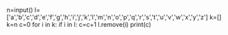 n=input()
l=['a','b','c','d','e','f','g','h','i','j','k','l','m','n','o','p','q','r','s','t','u','v','w','x','y','z']
k=[]
k=n
c=0
for i in k:
    if i in l:
        c=c+1
        l.remove(i)
print(c)
	
